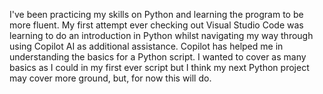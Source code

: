 I've been practicing my skills on Python and learning the program to be more fluent. My first attempt ever checking out Visual Studio Code was learning to do an introduction in Python whilst navigating my way through using Copilot AI as additional assistance. Copilot has helped me in understanding the basics for a Python script. I wanted to cover as many basics as I could in my first ever script but I think my next Python project may cover more ground, but, for now this will do.
